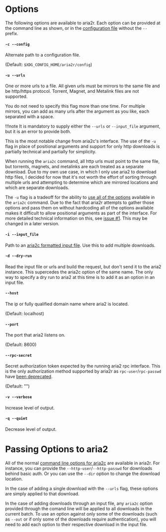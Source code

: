 Options
=======

The following options are available to aria2r. Each option can be provided at the command line as shown, or in the [configuration file][1] without the `--` prefix.

#### `-c --config`

Alternate path to a configuration file.

(Default: `$XDG_CONFIG_HOME/aria2r/config`)


#### `-u --urls`

One or more urls to a file. All given urls must be mirrors to the same file and be http/https protocol. Torrent, Magnet, and Metalink files are not supported.

You do not need to specify this flag more than one time. For multiple mirrors, you can add as many urls after the argument as you like, each separated with a space.

!!!note
	It is mandatory to supply either the `--urls` or `--input_file` argument, but it is an error to provide both.


This is the most notable change from aria2c's interface. The use of the `-u` flag in place of positional arguments and support for only http downloads is partially technical and partially for simplicity.

When running the `aria2c` command, all http urls must point to the same file, but torrents, magnets, and metalinks are each treated as a separate download. Due to my own use case, in which I only use aria2 to download http files, I decided for now that it's not worth the effort of sorting through multiple urls and attempting to determine which are mirrored locations and which are separate downloads.

The `-u` flag is a tradeoff for the ability to [use all of the options][2] available in the `aria2c` command. Due to the fact that aria2r attempts to gather those options and pass them on without hardcoding all of the options available makes it difficult to allow positional arguments as part of the interface. For more detailed technical information on this, see [issue #1][3]. This may be changed in a later version.


#### `-i --input_file `

Path to an [aria2c formatted input file][4]. Use this to add multiple downloads.


#### `-d --dry-run`

Read the input file or urls and build the request, but don't send it to the aria2 instance. This supercedes the aria2c option of the same name. The only way to specify a dry run to aria2 at this time is to add it as an option in an input file.


#### `--host`

The ip or fully qualified domain name where aria2 is located.

(Default: localhost)


#### `--port`

The port that aria2 listens on.

(Default: 8600)


#### `--rpc-secret`

Secret authorization token expected by the running aria2 rpc interface. This is the only authorization method supported by aria2r as `rpc-user`/`rpc-passwd` have [been deprecated][5].

(Default: "")


#### `-v --verbose`

Increase level of output.


#### `-q --quiet`
Decrease level of output.


Passing Options to aria2
========================

All of the normal [command line options for aria2c][6] are available in aria2r. For instance, you can provide the `--http-user`/`--http-passwd` for downloads behind basic auth. Or you can use the `--dir` option to change the download location.

In the case of adding a single download with the `--urls` flag, these options are simply applied to that download.

In the case of adding downloads through an input file, any `aria2c` option provided through the comand line will be applied to all downloads in the current batch. To use an option against only some of the downloads (such as `--out` or if only some of the downloads require authentication), you will need to add each option to their respective download in the input file.



[1]: configuration.md
[2]: #passing-options-to-aria2
[3]: https://github.com/darricktheprogrammer/aria2r/issues/1
[4]: https://aria2.github.io/manual/en/html/aria2c.html#input-file
[5]: https://aria2.github.io/manual/en/html/aria2c.html#cmdoption-rpc-user
[6]: https://aria2.github.io/manual/en/html/aria2c.html#options
